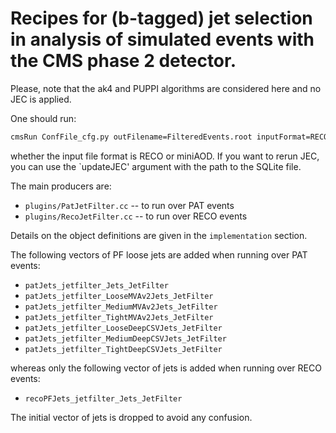 Recipes for (b-tagged) jet selection in analysis of simulated events with the CMS phase 2 detector.
=========================

Please, note that the ak4 and PUPPI algorithms are considered here and no JEC is applied.

One should run:
```bash
cmsRun ConfFile_cfg.py outFilename=FilteredEvents.root inputFormat=RECO/PAT
```

whether the input file format is RECO or miniAOD.
If you want to rerun JEC, you can use the `updateJEC' argument with the path to the SQLite file.

The main producers are:
   * `plugins/PatJetFilter.cc` -- to run over PAT events 
   * `plugins/RecoJetFilter.cc` -- to run over RECO events 

Details on the object definitions are given in the `implementation` section.

The following vectors of PF loose jets are added when running over PAT events: 
   * `patJets_jetfilter_Jets_JetFilter`
   * `patJets_jetfilter_LooseMVAv2Jets_JetFilter`
   * `patJets_jetfilter_MediumMVAv2Jets_JetFilter`
   * `patJets_jetfilter_TightMVAv2Jets_JetFilter`
   * `patJets_jetfilter_LooseDeepCSVJets_JetFilter`
   * `patJets_jetfilter_MediumDeepCSVJets_JetFilter`
   * `patJets_jetfilter_TightDeepCSVJets_JetFilter`

whereas only the following vector of jets is added when running over RECO events:
   * `recoPFJets_jetfilter_Jets_JetFilter`

The initial vector of jets is dropped to avoid any confusion.
